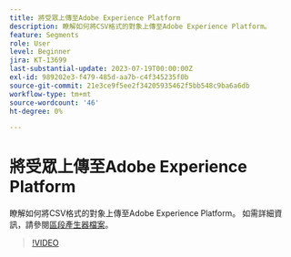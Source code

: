 ```yaml
---
title: 將受眾上傳至Adobe Experience Platform
description: 瞭解如何將CSV格式的對象上傳至Adobe Experience Platform。
feature: Segments
role: User
level: Beginner
jira: KT-13699
last-substantial-update: 2023-07-19T00:00:00Z
exl-id: 989202e3-f479-485d-aa7b-c4f345235f0b
source-git-commit: 21e3ce9f5ee2f34205935462f5bb548c9ba6a6db
workflow-type: tm+mt
source-wordcount: '46'
ht-degree: 0%

---
```


# 將受眾上傳至Adobe Experience Platform

瞭解如何將CSV格式的對象上傳至Adobe Experience Platform。 如需詳細資訊，請參閱[區段產生器檔案](https://experienceleague.adobe.com/en/docs/experience-platform/segmentation/ui/audience-portal#import-audience)。

>[!VIDEO](https://video.tv.adobe.com/v/3421714/?learn=on)
